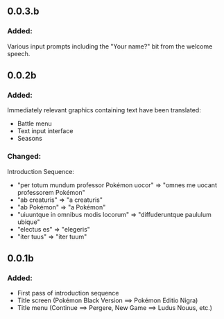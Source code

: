 ## 0.0.3.b

### Added:

Various input prompts including the "Your name?" bit from the welcome speech.


## 0.0.2b

### Added:

Immediately relevant graphics containing text have been translated:

- Battle menu
- Text input interface
- Seasons


### Changed:

Introduction Sequence:

- "per totum mundum professor Pokémon uocor" => "omnes me uocant professorem Pokémon"
- "ab creaturis" => "a creaturis"
- "ab Pokémon" => "a Pokémon"
- "uiuuntque in omnibus modis locorum" => "diffuderuntque paululum ubique"
- "electus es" => "elegeris"
- "iter tuus" => "iter tuum"
    

## 0.0.1b

### Added:

- First pass of introduction sequence
- Title screen (Pokémon Black Version ==> Pokémon Editio Nigra)
- Title menu (Continue ==> Pergere, New Game ==> Ludus Nouus, etc.)